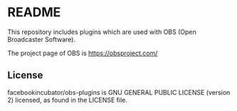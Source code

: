 # README

This repository includes plugins which are used with OBS (Open Broadcaster Software). 

The project page of OBS is https://obsproject.com/

## License
facebookincubator/obs-plugins is GNU GENERAL PUBLIC LICENSE (version 2) licensed, as found in the LICENSE file.
